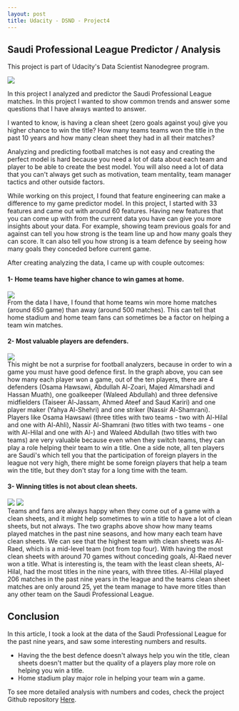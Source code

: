 ```yaml
---  
layout: post
title: Udacity - DSND - Project4
---  
```


## Saudi Professional League Predictor / Analysis
This project is part of Udacity's Data Scientist Nanodegree program.  
  
![](https://alioh.github.io/images/2019-5-24/spl.png)
<p align="left">
In this project I analyzed and predictor the Saudi Professional League matches. In this project I wanted to show common trends and answer some questions that I have always wanted to answer.  
</p>
I wanted to know, is having a clean sheet (zero goals against you) give you higher chance to win the title? How many teams teams won the title in the past 10 years and how many clean sheet they had in all their matches?  

Analyzing and predicting football matches is not easy and creating the perfect model is hard because you need a lot of data about each team and player to be able to create the best model. You will also need a lot of data that you can't always get such as motivation, team mentality, team manager tactics and other outside factors.  

While working on this project, I found that feature engineering can make a difference to my game predictor model. In this project, I started with 33 features and came out with around 60 features. Having new features that you can come up with from the current data you have can give you more insights about your data. For example, showing team previous goals for and against can tell you how strong is the team line up and how many goals they can score. It can also tell you how strong is a team defence by seeing how many goals they conceded before current game.  

After creating analyzing the data, I came up with couple outcomes: 

#### 1- Home teams have higher chance to win games at home.
![](https://alioh.github.io/images/2019-5-24/g1.png)  
From the data I have, I found that home teams win more home matches (around 650 game) than away (around 500 matches). This can tell that home stadium and home team fans can sometimes be a factor on helping a team win matches.  

#### 2- Most valuable players are defenders.
![](https://alioh.github.io/images/2019-5-24/g2.png)  
This might be not a surprise for football analyzers, because in order to win a game you must have good defence first. In the graph above, you can see how many each player won a game, out of the ten players, there are 4 defenders (Osama Hawsawi, Abdullah Al-Zoari, Majed Almarshadi and Hassan Muath), one goalkeeper (Waleed Abdullah) and three defensive midfielders (Taiseer Al-Jassam, Ahmed Ateef and Saud Kariri) and one player maker (Yahya Al-Shehri) and one striker (Nassir Al-Shamrani). Players like Osama Hawsawi (three titles with two teams - two with Al-Hilal and one with Al-Ahli), Nassir Al-Shamrani (two titles with two teams - one with Al-Hilal and one with Al-) and Waleed Abdullah (two titles with two teams) are very valuable because even when they switch teams, they can play a role helping their team to win a title.
One a side note, all ten players are Saudi's which tell you that the participation of foreign players in the league not very high, there might be some foreign players that help a team win the title, but they don't stay for a long time with the team.

#### 3- Winning titles is not about clean sheets.
![](https://alioh.github.io/images/2019-5-24/g3-1.png) ![](https://alioh.github.io/images/2019-5-24/g3-3.png)  
Teams and fans are always happy when they come out of a game with a clean sheets, and it might help sometimes to win a title to have a lot of clean sheets, but not always. The two graphs above show how many teams played matches in the past nine seasons, and how many each team have clean sheets. We can see that the highest team with clean sheets was Al-Raed, which is a mid-level team (not from top four). With having the most clean sheets with around 70 games without conceding goals, Al-Raed never won a title. What is interesting is, the team with the least clean sheets, Al-Hilal, had the most titles in the nine years, with three titles. Al-Hilal played 206 matches in the past nine years in the league and the teams clean sheet matches are only around 25, yet the team manage to have more titles than any other team on the Saudi Professional League.

## Conclusion

In this article, I took a look at the data of the Saudi Professional League for the past nine years, and saw some interesting numbers and results.  
* Having the the best defence doesn't always help you win the title, clean sheets doesn't matter but the quality of a players play more role on helping you win a title.
* Home stadium play major role in helping your team win a game.

To see more detailed analysis with numbers and codes, check the project Github repository [Here](https://github.com/alioh/DSND-P4).